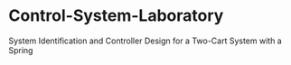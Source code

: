 # Control-System-Laboratory
System Identification and Controller Design for a Two-Cart System with a Spring
